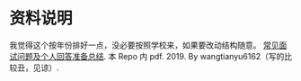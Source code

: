 # 资料说明
我觉得这个按年份排好一点，没必要按照学校来，如果要改动结构随意。
[常见面试问题及个人回答准备总结](2019/wangtianyu6162/Interview-Question-List.pdf). 本 Repo 内 pdf. 2019. By wangtianyu6162（写的比较丑，见谅）.